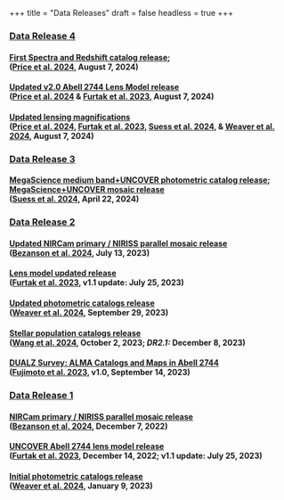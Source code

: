 +++
title = "Data Releases"
draft = false
headless = true
+++


<!-- 
DR4
-->

<h3 id="DR4" class="minor margtop"><a href="DR4.html">Data Release 4</a>
</h3>

<!-- Spectra release -->
<h4 class="minor bigger">
    <a href="DR4.html#Spectra">First Spectra and Redshift catalog release</a>;<br>
    <div class="smaller">(<a href="https://ui.adsabs.harvard.edu/abs/2024arXiv240803920P/abstract">Price et al. 2024</a>, August 7, 2024)</div>
</h4>


<!-- Lensing map release -->
<h4 class="minor bigger">
    <a href="DR4.html#LensingMaps">Updated v2.0 Abell 2744 Lens Model release</a>
    <div class="smaller">(<a href="https://ui.adsabs.harvard.edu/abs/2024arXiv240803920P/abstract">Price et al. 2024</a> 
    & <a href="https://ui.adsabs.harvard.edu/abs/2023MNRAS.523.4568F/abstract">Furtak et al. 2023</a>, August 7, 2024)</div>
</h4>

<!-- Updated magnifications -->
<h4 class="minor bigger">
    <a href="DR4.html#UpdatedLensMag">Updated lensing magnifications</a>
    <div class="smaller">(<a href="https://ui.adsabs.harvard.edu/abs/2024arXiv240803920P/abstract">Price et al. 2024</a>, 
    <a href="https://ui.adsabs.harvard.edu/abs/2023MNRAS.523.4568F/abstract">Furtak et al. 2023</a>, 
    <a href="https://ui.adsabs.harvard.edu/abs/2024arXiv240413132S/abstract">Suess et al. 2024</a>,
    & <a href="https://ui.adsabs.harvard.edu/abs/2024ApJS..270....7W/abstract">Weaver et al. 2024</a>, 
    August 7, 2024)</div>
</h4>

<!-- Photometry catalog release -->
<!-- <h4 class="minor bigger">
    <a href="DR4.html#PhotometricCatalogs">Updated MegaScience+UNCOVER photometric catalogs with new lensing magnifications</a>
    <div class="smaller">(<a href="https://ui.adsabs.harvard.edu/abs/2024arXiv240413132S/abstract">Suess et al. 2024</a> & <a href="https://ui.adsabs.harvard.edu/abs/2024ApJS..270....7W/abstract">Weaver et al. 2024</a>, August 7, 2024)</div>
</h4> -->



<!-- 
DR3
-->

<h3 id="DR3" class="minor margtop"><a href="DR3.html">Data Release 3</a>
</h3>

<!-- Mosaic + photometry release -->

<!-- Mosaic release -->
<h4 class="minor bigger">
    <a href="DR3.html#PhotometricCatalogs">MegaScience medium band+UNCOVER photometric catalog release</a>; <a href="DR3.html#Mosaics">MegaScience+UNCOVER mosaic release</a>
    <div class="smaller">(<a href="https://ui.adsabs.harvard.edu/abs/2024arXiv240413132S/abstract">Suess et al. 2024</a>, April 22, 2024)</div>
</h4>



<!-- 
DR2
-->

<h3 id="DR2" class="minor margtop"><a href="DR2.html">Data Release 2</a>
</h3>

<!-- Mosaic release -->
<h4 class="minor bigger">
    <a href="DR2.html#Mosaics">Updated NIRCam primary / NIRISS parallel mosaic release</a>
    <div class="smaller">(<a href="https://ui.adsabs.harvard.edu/abs/2022arXiv221204026B/abstract">Bezanson et al. 2024</a>, July 13, 2023)</div>
</h4>

<!-- Lensing map release -->
<h4 class="minor bigger">
    <a href="DR2.html#LensingMaps">Lens model updated release</a>
    <div class="smaller">(<a href="https://ui.adsabs.harvard.edu/abs/2023MNRAS.523.4568F/abstract">Furtak et al. 2023</a>, v1.1 update: July 25, 2023)</div>
</h4>

<!-- Photometry catalog release -->
<h4 class="minor bigger">
    <a href="DR2.html#PhotometricCatalogs">Updated photometric catalogs release</a>
    <div class="smaller">(<a href="https://ui.adsabs.harvard.edu/abs/2024ApJS..270....7W/abstract">Weaver et al. 2024</a>, September 29, 2023)</div>
</h4>


<!-- SPS catalog release -->
<h4 class="minor bigger">
    <a href="DR2.html#SPSCatalogs">Stellar population catalogs release</a>
    <div class="smaller">(<a href="https://ui.adsabs.harvard.edu/abs/2024ApJS..270...12W/abstract">Wang et al. 2024</a>, October 2, 2023; <i>DR2.1:</i> December 8, 2023)</div>

</h4>


<h4 class="minor bigger">
    <a href="DR2.html#DUALZ">DUALZ Survey: ALMA Catalogs and Maps in Abell 2744</a>
    <div class="smaller">(<a href="https://ui.adsabs.harvard.edu/abs/2023arXiv230907834F/abstract">Fujimoto et al. 2023</a>, v1.0, September 14, 2023)</div>
</h4>


<!-- 
DR1 
-->

<h3 id="DR1" class="minor margtop"><a href="DR1.html">Data Release 1</a>
</h3>

<!-- Mosaic release -->
<h4 class="minor bigger">
    <a href="DR1.html#Mosaics">NIRCam primary / NIRISS parallel mosaic release</a>
    <div class="smaller">(<a href="https://ui.adsabs.harvard.edu/abs/2022arXiv221204026B/abstract">Bezanson et al. 2024</a>, December 7, 2022)</div>
</h4>

<!-- Lensing map release -->
<h4 class="minor bigger">
    <a href="DR1.html#LensingMaps">UNCOVER Abell 2744 lens model release</a>
    <div class="smaller">(<a href="https://ui.adsabs.harvard.edu/abs/2023MNRAS.523.4568F/abstract">Furtak et al. 2023</a>, December 14, 2022; 
    v1.1 update: July 25, 2023)</div>
</h4>

<!-- Initial photometry catalog release -->
<h4 class="minor bigger">
    <a href="DR1.html#PhotometricCatalogs">Initial photometric catalogs release</a>
    <div class="smaller">(<a href="https://ui.adsabs.harvard.edu/abs/2024ApJS..270....7W/abstract">Weaver et al. 2024</a>, January 9, 2023)</div>
</h4>